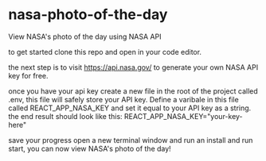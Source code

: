 # nasa-photo-of-the-day
View NASA's photo of the day using NASA API

to get started clone this repo and open in your code editor.

the next step is to visit https://api.nasa.gov/ to generate your own NASA API key for free.  

once you have your api key create a new file in the root of the project called .env, this file will safely store your API key.  Define a varibale in this file called REACT_APP_NASA_KEY and set it equal to your API key as a string.  the end result should look like this: REACT_APP_NASA_KEY="your-key-here"

save your progress open a new terminal window and run an install and run start, you can now view NASA's photo of the day!
